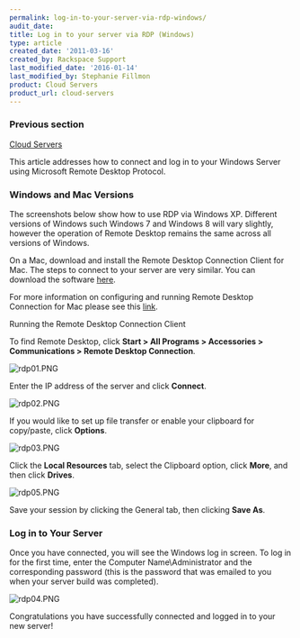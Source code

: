 ```yaml
---
permalink: log-in-to-your-server-via-rdp-windows/
audit_date:
title: Log in to your server via RDP (Windows)
type: article
created_date: '2011-03-16'
created_by: Rackspace Support
last_modified_date: '2016-01-14'
last_modified_by: Stephanie Fillmon
product: Cloud Servers
product_url: cloud-servers
---
```


### Previous section

[Cloud Servers](/how-to/cloud-servers)

This article addresses how to connect and log in to your Windows Server
using Microsoft Remote Desktop Protocol.

### Windows and Mac Versions

The screenshots below show how to use RDP via Windows XP. Different
versions of Windows such Windows 7 and Windows 8 will vary slightly,
however the operation of Remote Desktop remains the same across all
versions of Windows.

On a Mac, download and install the Remote Desktop Connection Client for
Mac. The steps to connect to your server are very similar. You can
download the software
[here](https://itunes.apple.com/us/app/microsoft-remote-desktop/id715768417?mt=12).

For more information on configuring and running Remote Desktop
Connection for Mac please see this
[link](https://technet.microsoft.com/en-us/library/dn473012.aspx).

Running the Remote Desktop Connection Client

To find Remote Desktop, click **Start > All Programs > Accessories > Communications > Remote Desktop Connection**.

<img src="{% asset_path cloud-servers/log-in-to-your-server-via-rdp-windows/rdp01.PNG %}" alt="rdp01.PNG" />

Enter the IP address of the server and click **Connect**.

<img src="{% asset_path cloud-servers/log-in-to-your-server-via-rdp-windows/rdp02.PNG %}" alt="rdp02.PNG" />

If you would like to set up file transfer or enable your clipboard for
copy/paste, click **Options**.

<img src="{% asset_path cloud-servers/log-in-to-your-server-via-rdp-windows/rdp03.PNG %}" alt="rdp03.PNG" />

Click the **Local Resources** tab, select the Clipboard option, click
**More**, and then click **Drives**.

<img src="{% asset_path cloud-servers/log-in-to-your-server-via-rdp-windows/rdp05.PNG %}" alt="rdp05.PNG" />

Save your session by clicking the General tab, then clicking **Save
As**.

### Log in to Your Server

Once you have connected, you will see the Windows log in screen. To log
in for the first time, enter the Computer Name\\Administrator and the
corresponding password (this is the password that was emailed to you
when your server build was completed).

<img src="{% asset_path cloud-servers/log-in-to-your-server-via-rdp-windows/rdp04.PNG %}" alt="rdp04.PNG" />

Congratulations you have successfully connected and logged in to your
new server!
